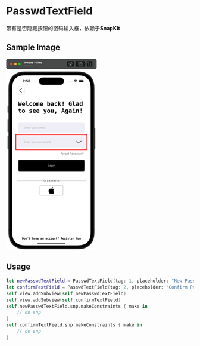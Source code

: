 # PasswdTextField

带有是否隐藏按钮的密码输入框，依赖于**SnapKit**

## Sample Image

<img src="https://raw.githubusercontent.com/Jechin/PicLib/main/image/image-20221024145817296.png" alt="image-20221024145817296" style="zoom:50%;" />

## Usage

```swift
let newPasswdTextField = PasswdTextField(tag: 1, placeholder: "New Password")
let confirmTextField = PasswdTextField(tag: 2, placeholder: "Confirm Password")
self.view.addSubview(self.newPasswdTextField)
self.view.addSubview(self.confirmTextField)
self.newPasswdTextField.snp.makeConstraints { make in
    // do snp
}
self.confirmTextField.snp.makeConstraints { make in
    // do snp
}
```



